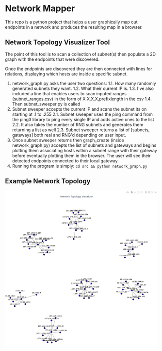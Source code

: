 # Network Mapper
This repo is a python project that helps a user graphically map out endpoints in a network and produces the resulting map in a browser.

## Network Topology Visualizer Tool
The point of this tool is to scan a collection of subnet(s) then populate a 2D graph with the endpoints that were discovered.

Once the endpoints are discovered they are then connected with lines for relations, displaying which hosts are inside a specific subnet.

1. network_graph.py asks the user two questions:
1.1. How many randomly generated subnets they want.
1.2. What their current IP is.
1.3. I've also included a line that enables users to
	scan inputed ranges (subnet_ranges.csv) in the form
	of X.X.X.X,prefixlength in the csv
1.4. Then subnet_sweeper.py is called
2. Subnet sweeper accepts the current IP and scans the subnet its on starting at .1 to .255
2.1. Subnet sweeper uses the ping command from the ping3 library to ping every single IP and adds active ones to the list
2.2. It also takes the number of RNG subnets and generates them returning a list as well
2.3. Subnet sweeper returns a list of [subnets, gateways] both real and RNG'd depending on user input.
3. Once subnet sweeper returns then graph_create (inside network_graph.py) accepts the list of subnets
	and gateways and begins plotting them associating hosts within a subnet range with their gateway
	before eventually plotting them in the browser. The user will see their detected endpoints connected
	to their local gateway. 
4. Running the program is simply: `cd src && python network_graph.py`

## Example Network Topology

![5 RNG Subnet Example](/design_notes/Network_Example.jpg)

